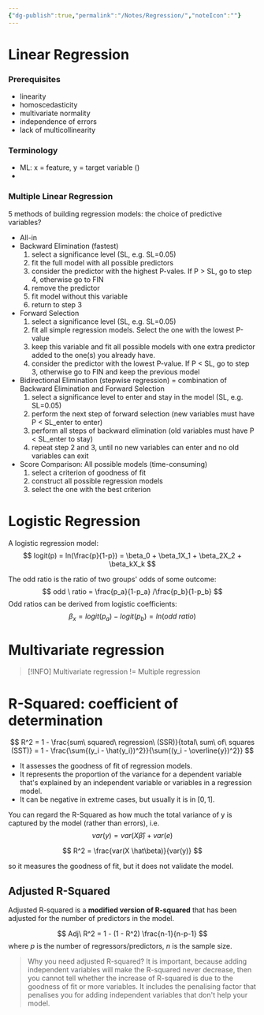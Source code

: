 ```yaml
---
{"dg-publish":true,"permalink":"/Notes/Regression/","noteIcon":""}
---
```


# Linear Regression
### Prerequisites
- linearity 
- homoscedasticity
- multivariate normality
- independence of errors
- lack of multicollinearity
### Terminology
- ML: x = feature, y =  target variable ()
- 
### Multiple Linear Regression
5 methods of building regression models: the choice of predictive variables?
- All-in
- Backward Elimination (fastest)
	1. select a significance level (SL, e.g. SL=0.05)
	2. fit the full model with all possible predictors
	3. consider the predictor with the highest P-vales. If P > SL, go to step 4, otherwise go to FIN
	4. remove the predictor
	5. fit model without this variable
	6. return to step 3
- Forward Selection 
	1. select a significance level (SL, e.g. SL=0.05)
	2. fit all simple regression models. Select the one with the lowest P-value
	3. keep this variable and fit all possible models with one extra predictor added to the one(s) you already have.
	4. consider the predictor with the lowest P-value. If P < SL, go to step 3, otherwise go to FIN and keep the previous model
- Bidirectional Elimination (stepwise regression)
	= combination of Backward Elimination and Forward Selection
	1.  select a significance level to enter and stay in the model (SL, e.g. SL=0.05)
	2. perform the next step of forward selection (new variables must have P < SL_enter to enter)
	3. perform all steps of backward elimination (old variables must have P < SL_enter to stay)
	4. repeat step 2 and 3, until no new variables can enter and no old variables can exit
- Score Comparison: All possible models (time-consuming)
	1. select a criterion of goodness of fit
	2. construct all possible regression models
	3. select the one with the best criterion


# Logistic Regression

A logistic regression model:
$$
logit(p) = ln(\frac{p}{1-p}) = \beta_0 + \beta_1X_1 + \beta_2X_2 + \beta_kX_k
$$
 
 The odd ratio is the ratio of two groups' odds of some outcome:
$$
odd \ ratio = \frac{p_a}{1-p_a} /\frac{p_b}{1-p_b}
$$ 
Odd ratios can be derived from logistic coefficients:
$$
\beta_x = logit(p_a) - logit(p_b) = ln(odd \ ratio)
$$


# Multivariate regression
> [!INFO]
> Multivariate regression != Multiple regression

# R-Squared: coefficient of determination
$$
R^2 = 1 - \frac{sum\  squared\ regression\  (SSR)}{total\  sum\  of\  squares (SST)}
= 1 - \frac{\sum{(y_i - \hat{y_i})^2}}{\sum{(y_i - \overline{y})^2}}
$$

- It assesses the goodness of fit of regression models.
- It represents the proportion of the variance for a dependent variable that's explained by an independent variable or variables in a regression model.
- It can be negative in extreme cases, but usually it is in $[0, 1]$.

You can regard the R-Squared as how much the total variance of y is captured by the model (rather than errors), i.e.
$$
var(y) = var(X\hat \beta) + var(e)
$$

$$
R^2 = \frac{var(X \hat\beta)}{var(y)}
$$

so it measures the goodness of fit, but it does not validate the model.

## Adjusted R-Squared
Adjusted R-squared is a **modified version of R-squared** that has been adjusted for the number of predictors in the model.

$$
Adj\ R^2 = 1 - (1 - R^2) \frac{n-1}{n-p-1} 
$$
where $p$ is the number of regressors/predictors, $n$ is the sample size.
> Why you need adjusted R-squared?
It is important, because adding independent variables will make the R-squared never decrease, then you cannot tell whether the increase of R-squared is due to the goodness of fit or more variables.
It includes the penalising factor that penalises you for adding independent variables that don't help your model.


